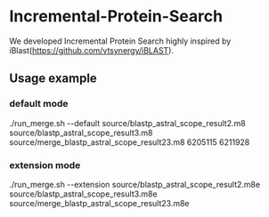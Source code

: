 # Incremental-Protein-Search

We developed Incremental Protein Search highly inspired by iBlast(https://github.com/vtsynergy/iBLAST).  



## Usage example

### default mode

./run_merge.sh --default source/blastp_astral_scope_result2.m8 source/blastp_astral_scope_result3.m8 source/merge_blastp_astral_scope_result23.m8 6205115 6211928





### extension mode

./run_merge.sh --extension source/blastp_astral_scope_result2.m8e source/blastp_astral_scope_result3.m8e source/merge_blastp_astral_scope_result23.m8e



